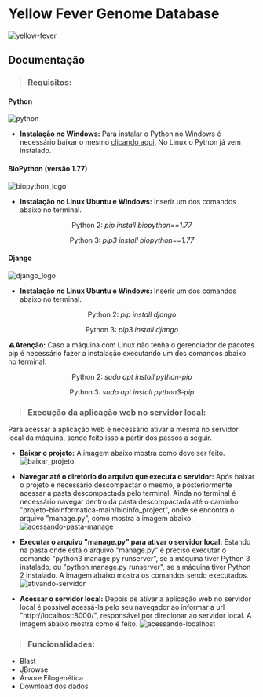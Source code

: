 # Yellow Fever Genome Database
![yellow-fever](/bioinfo_project/bioinfo_web/static/imagensyellow-fever.jpg)

## Documentação

> ### Requisitos:

#### Python
![python](/bioinfo_project/bioinfo_web/static/imagenspython_logo.png)
- <b>Instalação no Windows:</b> Para instalar o Python no  Windows é necessário baixar o mesmo [clicando aqui](https://www.python.org/downloads/). No Linux o Python já  vem instalado.

#### BioPython (versão 1.77)
![biopython_logo](/bioinfo_project/bioinfo_web/static/imagensbiopython_logo.png)
- <b>Instalação no Linux Ubuntu e Windows:</b> Inserir um dos comandos abaixo no terminal.
<p align="center">Python 2: <i>pip install biopython==1.77</i></p>
<p align="center">Python 3: <i>pip3 install biopython==1.77</i></p>

#### Django
![django_logo](/bioinfo_project/bioinfo_web/static/imagensdjango_logo.png)
- <b>Instalação no Linux Ubuntu e Windows:</b> Inserir um dos comandos abaixo no terminal.
<p align="center">Python 2: <i>pip install django</i></p>
<p align="center">Python 3: <i>pip3 install django</i></p>

⚠️<b>Atenção:</b> Caso a máquina com Linux não tenha o gerenciador de pacotes pip é necessário fazer a instalação executando um dos comandos abaixo no terminal:
<p align="center">Python 2: <i>sudo apt install python-pip</i></p>
<p align="center">Python 3: <i>sudo apt install python3-pip</i></p>

> ### Execução da aplicação web no servidor local:

Para acessar a aplicação web é necessário ativar a mesma no servidor local da máquina, sendo feito isso a partir dos passos a seguir.

- <b>Baixar o projeto:</b> A imagem abaixo mostra como deve ser feito.
![baixar_projeto](/bioinfo_project/bioinfo_web/static/imagensbaixar_projeto.gif)

- <b>Navegar até o diretório do arquivo que executa o servidor:</b> Após baixar o projeto é necessário descompactar o mesmo, e posteriormente acessar a pasta descompactada pelo terminal. Ainda no terminal é necessário navegar dentro da pasta descompactada até o caminho "projeto-bioinformatica-main/bioinfo_project", onde se encontra o arquivo "manage.py", como mostra a imagem abaixo.
![acessando-pasta-manage](/bioinfo_project/bioinfo_web/static/imagensacessando_pasta_manage.gif)

- <b>Executar o arquivo "manage.py" para ativar o servidor local:</b> Estando na pasta onde está o arquivo "manage.py" é preciso executar o comando "python3 manage.py runserver", se a máquina tiver Python 3 instalado, ou "python manage.py runserver", se a máquina tiver Python 2 instalado. A imagem abaixo mostra os comandos sendo executados.
![ativando-servidor](/bioinfo_project/bioinfo_web/static/imagensativando-servidor.gif)

- <b>Acessar o servidor local:</b> Depois de ativar a aplicação web no servidor local é possível acessá-la pelo seu navegador ao informar a url "http://localhost:8000/", responsável por direcionar ao servidor local. A imagem abaixo mostra como é feito.
![acessando-localhost](/bioinfo_project/bioinfo_web/static/imagensacessando-localhost.gif)

> ### Funcionalidades:
- Blast
- JBrowse
- Árvore Filogenética
- Download dos dados
